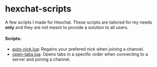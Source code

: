 # hexchat-scripts

A few scripts I made for Hexchat. These scripts are tailored for my needs **only** and they are not meant to provide a solution to all users.

#### Scripts:
* [auto-nick.lua](https://github.com/brianferguson/hexchat-scripts/blob/master/lua/auto-nick.lua): Regains your prefered nick when joining a channel.
* [open-tabs.lua](https://github.com/brianferguson/hexchat-scripts/blob/master/lua/open-tabs.lua): Opens tabs in a specific order when connecting to a server and joining a channel.
